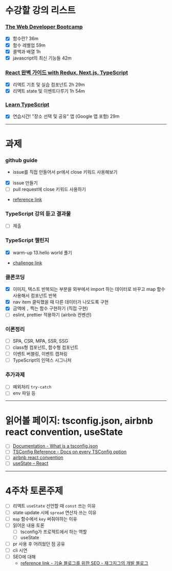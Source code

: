 # 수강할 강의 리스트

### [The Web Developer Bootcamp](https://www.udemy.com/course/the-web-developer-bootcamp-2021-korea/)

- [x] 함수란? 36m
- [x] 함수 레벨업 59m
- [x] 콜백과 배열 1h
- [x] javascript의 최신 기능들 42m

### [React 완벽 가이드 with Redux, Next.js, TypeScript](https://www.udemy.com/course/best-react/?utm_medium=udemyads&utm_source=wj-krweb&utm_campaign=udemykorea_course&utm_content=best-react&utm_term=230216)

- [x] 리액트 기초 및 실습 컴포넌트 2h 29m
- [x] 리액트 state 및 이벤트다루기 1h 54m

### [Learn TypeScript](https://www.udemy.com/course/best-typescript-21/?utm_medium=udemyads&utm_source=wj-krweb&utm_campaign=udemykorea_course&utm_content=best-typescript-21&utm_term=202111)

- [x] 연습시간! "장소 선택 및 공유" 앱 (Google 맵 포함) 29m

---

# 과제

### github guide

- issue를 직접 만들어서 pr에서 close 키워드 사용해보기
- [x] issue 만들기
- [ ] pull request에 close 키워드 사용하기
- [reference link](https://yeoonjae.tistory.com/entry/Project-Github-PR-merge-%EC%8B%9C-issue-%EC%9E%90%EB%8F%99-close-%EB%B0%A9%EB%B2%95)

### TypeScript 강의 듣고 결과물

- [ ] 제출

### TypeScript 챌린지

- [x] warm-up 13.hello world 풀기
- [challenge link](https://github.com/type-challenges/type-challenges/blob/main/README.ko.md)

### 클론코딩

- [x] 이미지, 텍스트 반복되는 부분을 외부에서 import 하는 데이터로 바꾸고 map 함수 사용해서 컴포넌트 반복
- [x] nav item 클릭했을 때 다른 데이터가 나오도록 구현
- [x] 금액에 `,` 찍는 함수 구현하기 (직접 구현)
- [ ] eslint, prettier 적용하기 (airbnb 컨벤션)

### 이론정리

- [ ] SPA, CSR, MPA, SSR, SSG
- [ ] class형 컴포넌트, 함수형 컴포넌트
- [ ] 이벤트 버블링, 이벤트 캡쳐링
- [ ] TypeScript의 인덱스 시그니처

### 추가과제

- [ ] 예외처리 `try-catch`
- [ ] env 파일 등

---

# 읽어볼 페이지: tsconfig.json, airbnb react convention, useState

- [ ] [Documentation - What is a tsconfig.json](https://www.typescriptlang.org/ko/docs/handbook/tsconfig-json.html)
- [ ] [TSConfig Reference - Docs on every TSConfig option](https://www.typescriptlang.org/ko/tsconfig)
- [ ] [airbnb react convention](https://github.com/airbnb/javascript/tree/master/react)
- [ ] [useState – React](https://react.dev/reference/react/useState)

---

# 4주차 토론주제

- [ ] 리액트 `useState` 선언할 때 `const` 쓰는 이유
- [ ] state update 시에 `spread` 연산자 쓰는 이유
- [ ] `map` 함수에서 `key` 써줘야하는 이유
- [ ] 읽어온 내용 토론
  - [ ] tsconfig가 프로젝트에서 하는 역할
  - [ ] useState
- [ ] pr 사용 후 어려웠던 점 공유
- [ ] cli 시연
- [ ] SEO에 대해
  - [reference link - 기술 블로그를 위한 SEO - 재그지그의 개발 블로그](https://wormwlrm.github.io/2023/05/07/SEO-for-Technical-Blog.html?utm_campaign=asb&utm_medium=blog&utm_source=awesome-blogs.petabytes.org)

